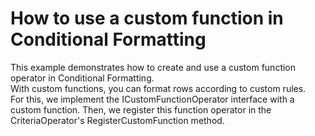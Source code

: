 # How to use a custom function in Conditional Formatting


This example demonstrates how to create and use a custom function operator in Conditional Formatting.<br />With custom functions, you can format rows according to custom rules.<br />For this, we implement the ICustomFunctionOperator interface with a custom function. Then, we register this function operator in the CriteriaOperator's RegisterCustomFunction method.

<br/>


